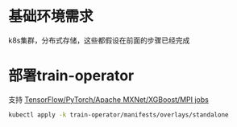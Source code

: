 
# 基础环境需求

k8s集群，分布式存储，这些都假设在前面的步骤已经完成

# 部署train-operator

支持 [TensorFlow/PyTorch/Apache MXNet/XGBoost/MPI jobs](https://github.com/kubeflow/training-operator/tree/v1.4.0)

```bash
kubectl apply -k train-operator/manifests/overlays/standalone
```

